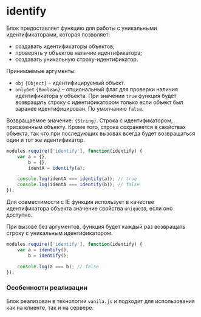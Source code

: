 # identify

Блок предоставляет функцию для работы с уникальными идентификаторами, которая позволяет:

* создавать идентификаторы объектов;
* проверять у объектов наличие идентификатора;
* создавать уникальную строку-идентификатор.

Принимаемые аргументы:

* `obj` `{Object}` – идентифицируемый объект.
* `onlyGet` `{Boolean}` – опциональный флаг для проверки наличия идентификатора у объекта. При значении `true` функция будет возвращать строку с идентификатором только если объект был заранее идентифицирован. По умолчанию `false`.

Возвращаемое значение: `{String}`. Строка с идентификатором, присвоенным объекту. Кроме того, строка сохраняется в свойствах объекта, так что при последующих вызовах всегда будет возвращаться один и тот же идентификатор.

```js
modules.require(['identify'], function(identify) {
    var a = {},
        b = {},
        identA = identify(a);

    console.log(identA === identify(a)); // true
    console.log(identA === identify(b)); // false
});
```

Для совместимости с IE функция использует в качестве идентификатора объекта значение свойства `uniqueID`, если оно доступно.

При вызове без аргументов, функция будет каждый раз возвращать строку с уникальным идентификатором.

```js
modules.require(['identify'], function(identify) {
    var a = identify(),
        b = identify();

    console.log(a === b); // false
});
```

<a name="implement"></a>
### Особенности реализации

Блок реализован в технологии `vanila.js` и подходит для использования как на клиенте, так и на сервере.
